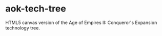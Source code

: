 aok-tech-tree
=============

HTML5 canvas version of the Age of Empires II: Conqueror's Expansion technology tree.
